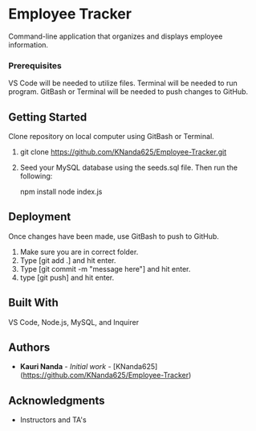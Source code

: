 # Employee Tracker

Command-line application that organizes and displays employee information.


### Prerequisites

VS Code will be needed to utilize files.
Terminal will be needed to run program.
GitBash or Terminal will be needed to push changes to GitHub.


## Getting Started

Clone repository on local computer using GitBash or Terminal.
1) git clone https://github.com/KNanda625/Employee-Tracker.git 
2) Seed your MySQL database using the seeds.sql file. Then run the following:
	
	npm install
	node index.js


## Deployment

Once changes have been made, use GitBash to push to GitHub.
1) Make sure you are in correct folder.
2) Type [git add .] and hit enter.
3) Type [git commit -m "message here"] and hit enter.
4) type [git push] and hit enter.


## Built With

VS Code, Node.js, MySQL, and Inquirer


## Authors

* **Kauri Nanda** - *Initial work* - [KNanda625] (https://github.com/KNanda625/Employee-Tracker)


## Acknowledgments

* Instructors and TA's